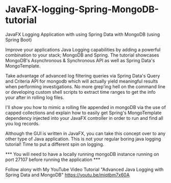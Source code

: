 # JavaFX-logging-Spring-MongoDB-tutorial
JavaFX Logging Application with using Spring Data with MongoDB (using Spring Boot)

Improve your applications Java Logging capabilities by adding a powerful combination to your stack; MongoDB and Spring.
The tutorial showcases MongoDB's Asynchronous & Synchronous API as well as Spring Data's MongoTemplate.

Take advantage of advanced log filtering queries via Spring Data's Query and Criteria API for mongodb which will actually yield meaningful results when performing investigations. No more grep'ing hell on the command line or developing custom shell scripts to extract time ranges to get the info your after in rolling log files.

I'll show you how to mimic a rolling file appended in mongoDB via the use of capped collections and explain how to easily get Spring's MongoTemplate dependency injected into your JavaFX controller in order to run and find all you log records. 

Although the GUI is written in JavaFX, you can take this concept
over to any other type of Java application. 
This is not your regular boring java logging tutorial! Time to put a different spin on logging.

*** You will need to have a locally running mongoDB instance running on port 27107 before running the application ***

Follow alony with My YouTube Video Tutorial 
"Advanced Java Logging with Spring Data and MongoDB" https://youtu.be/miqtbm7x60A
